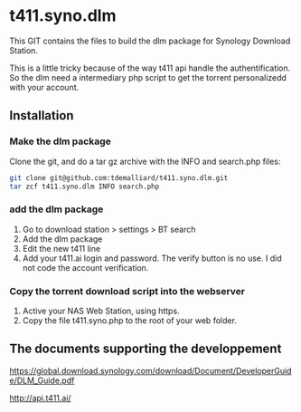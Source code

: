 # t411.syno.dlm
This GIT contains the files to build the dlm package for Synology Download Station.


This is a little tricky because of the way t411 api handle the authentification. So the dlm need a intermediary php script to get the torrent personalizedd with your account.

## Installation

### Make the dlm package
Clone the git, and do a tar gz archive with the INFO and search.php files:
```bash
git clone git@github.com:tdemalliard/t411.syno.dlm.git
tar zcf t411.syno.dlm INFO search.php
```

### add the dlm package
1. Go to download station > settings > BT search
2. Add the dlm package
3. Edit the new t411 line
4. Add your t411.ai login and password. The verify button is no use. I did not code the account verification.

### Copy the torrent download script into the webserver
1. Active your NAS Web Station, using https.
2. Copy the file t411.syno.php to the root of your web folder.


## The documents supporting the developpement
https://global.download.synology.com/download/Document/DeveloperGuide/DLM_Guide.pdf

http://api.t411.ai/